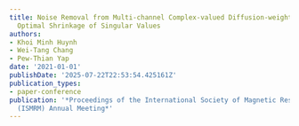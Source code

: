 ```yaml
---
title: Noise Removal from Multi-channel Complex-valued Diffusion-weighted Images via
  Optimal Shrinkage of Singular Values
authors:
- Khoi Minh Huynh
- Wei-Tang Chang
- Pew-Thian Yap
date: '2021-01-01'
publishDate: '2025-07-22T22:53:54.425161Z'
publication_types:
- paper-conference
publication: '*Proceedings of the International Society of Magnetic Resonance in Medicine
  (ISMRM) Annual Meeting*'
---
```

